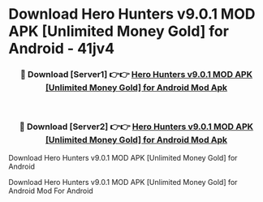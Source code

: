 # Download Hero Hunters v9.0.1 MOD APK [Unlimited Money Gold] for Android - 41jv4


<div align="center">
<h3>🔴 Download [Server1] 👉👉 <a href="https://apk-comot.site?title=Hero_Hunters_v9.0.1_MOD_APK_[Unlimited_Money_Gold]_for_Android">Hero Hunters v9.0.1 MOD APK [Unlimited Money Gold] for Android Mod Apk</a></h3><br>
<h3>🔴 Download [Server2] 👉👉 <a href="https://apk-comot.site?title=Hero_Hunters_v9.0.1_MOD_APK_[Unlimited_Money_Gold]_for_Android">Hero Hunters v9.0.1 MOD APK [Unlimited Money Gold] for Android Mod Apk</a></h3>
</div>



Download Hero Hunters v9.0.1 MOD APK [Unlimited Money Gold] for Android 

Download Hero Hunters v9.0.1 MOD APK [Unlimited Money Gold] for Android Mod For Android